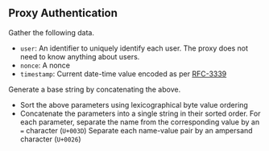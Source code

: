 

## Proxy Authentication

Gather the following data.

* `user`: An identifier to uniquely identify each user. The proxy does not need to know anything
  about users.
* `nonce`: A nonce
* `timestamp`: Current date-time value encoded as per
  [RFC-3339](http://tools.ietf.org/html/rfc3339#section-5.6)

Generate a base string by concatenating the above.

* Sort the above parameters using lexicographical byte value ordering
* Concatenate the parameters into a single string in their sorted order. For each parameter,
  separate the name from the corresponding value by an `=` character (`U+003D`) Separate each
  name-value pair by an ampersand character (`U+0026`) 
  
